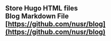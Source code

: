 ## Store Hugo HTML files <br> Blog Markdown File [https://github.com/nusr/blog](https://github.com/nusr/blog)
